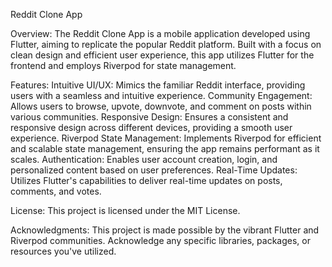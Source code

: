 Reddit Clone App

Overview:
The Reddit Clone App is a mobile application developed using Flutter, aiming to replicate the popular Reddit platform. Built with a focus on clean design and efficient user experience, this app utilizes Flutter for the frontend and employs Riverpod for state management.

Features:
Intuitive UI/UX: Mimics the familiar Reddit interface, providing users with a seamless and intuitive experience.
Community Engagement: Allows users to browse, upvote, downvote, and comment on posts within various communities.
Responsive Design: Ensures a consistent and responsive design across different devices, providing a smooth user experience.
Riverpod State Management: Implements Riverpod for efficient and scalable state management, ensuring the app remains performant as it scales.
Authentication: Enables user account creation, login, and personalized content based on user preferences.
Real-Time Updates: Utilizes Flutter's capabilities to deliver real-time updates on posts, comments, and votes.

License:
This project is licensed under the MIT License.

Acknowledgments:
This project is made possible by the vibrant Flutter and Riverpod communities.
Acknowledge any specific libraries, packages, or resources you've utilized.
